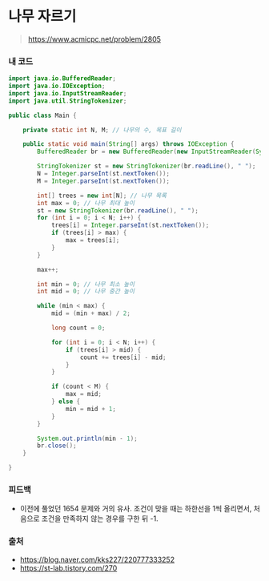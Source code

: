 # 나무 자르기

> https://www.acmicpc.net/problem/2805

### 내 코드

```java
import java.io.BufferedReader;
import java.io.IOException;
import java.io.InputStreamReader;
import java.util.StringTokenizer;

public class Main {

    private static int N, M; // 나무의 수, 목표 길이

    public static void main(String[] args) throws IOException {
        BufferedReader br = new BufferedReader(new InputStreamReader(System.in));

        StringTokenizer st = new StringTokenizer(br.readLine(), " ");
        N = Integer.parseInt(st.nextToken());
        M = Integer.parseInt(st.nextToken());

        int[] trees = new int[N]; // 나무 목록
        int max = 0; // 나무 최대 높이
        st = new StringTokenizer(br.readLine(), " ");
        for (int i = 0; i < N; i++) {
            trees[i] = Integer.parseInt(st.nextToken());
            if (trees[i] > max) {
                max = trees[i];
            }
        }

        max++;

        int min = 0; // 나무 최소 높이
        int mid = 0; // 나무 중간 높이

        while (min < max) {
            mid = (min + max) / 2;

            long count = 0;

            for (int i = 0; i < N; i++) {
                if (trees[i] > mid) {
                    count += trees[i] - mid;
                }
            }

            if (count < M) {
                max = mid;
            } else {
                min = mid + 1;
            }
        }

        System.out.println(min - 1);
        br.close();
    }

}
```

### 피드백

- 이전에 풀었던 1654 문제와 거의 유사. 조건이 맞을 때는 하한선을 1씩 올리면서, 처음으로 조건을 만족하지 않는 경우를 구한 뒤 -1.

### 출처

- https://blog.naver.com/kks227/220777333252
- https://st-lab.tistory.com/270